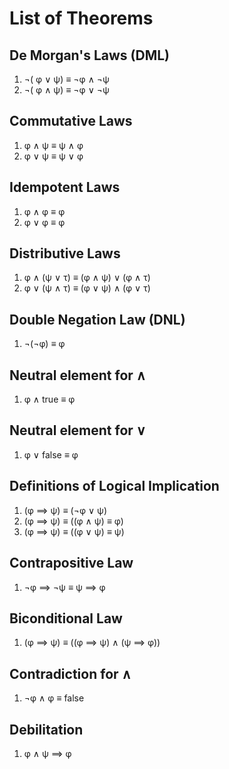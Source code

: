 # List of Theorems
## De Morgan's Laws (DML)
1. ¬(	φ ∨ ψ) ≡ ¬φ ∧ ¬ψ
2. ¬(	φ ∧ ψ) ≡ ¬φ ∨ ¬ψ
## Commutative Laws
1. φ ∧ ψ ≡ ψ ∧ φ
2. φ ∨ ψ ≡ ψ ∨ φ
##  Idempotent Laws
1. φ ∧ φ ≡ φ
2. φ ∨ φ ≡ φ
## Distributive Laws
1. φ ∧ (ψ ∨ τ) ≡ (φ ∧ ψ) ∨ (φ ∧ τ)
2. φ ∨ (ψ ∧ τ) ≡ (φ ∨ ψ) ∧ (φ ∨ τ)
## Double Negation Law (DNL)
1. ¬(¬φ) ≡ φ
## Neutral element for ∧
1. φ ∧ true ≡ φ
## Neutral element for ∨
1. φ ∨ false ≡ φ
## Definitions of Logical Implication 
1. (φ ⟹ ψ) ≡ (¬φ ∨ ψ)
2. (φ ⟹ ψ) ≡ ((φ ∧ ψ) ≡ φ)
3. (φ ⟹ ψ) ≡ ((φ ∨ ψ) ≡ ψ)
## Contrapositive Law
1. ¬φ ⟹ ¬ψ ≡ ψ ⟹ φ
## Biconditional Law
1. (φ ⟹ ψ) ≡ ((φ ⟹ ψ) ∧ (ψ ⟹ φ))
## Contradiction for ∧
1. ¬φ ∧ φ ≡ false
## Debilitation
1. φ ∧ ψ ⟹ φ
